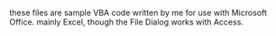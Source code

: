 these files are sample VBA code written by me for use with Microsoft Office.  mainly Excel, though the File Dialog works with Access.
